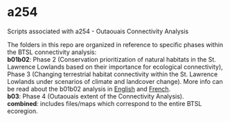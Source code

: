 # a254
Scripts associated with a254 - Outaouais Connectivity Analysis

The folders in this repo are organized in reference to specific phases within the BTSL connectivity analysis:<br />
**b01b02**: Phase 2 (Conservation prioritization of natural habitats in the St. Lawrence Lowlands based on their importance for ecological connectivity), Phase 3 (Changing terrestrial habitat connectivity within the St. Lawrence Lowlands under scenarios of climate and landcover change). More info can be read about the b01b02 analysis in [English](https://quebio.ca/en/connectivity_report) and [French](https://quebio.ca/fr/rapport_connectivite).<br />
**b03**: Phase 4 (Outaouais extent of the Connectivity Analysis).<br />
**combined**: includes files/maps which correspond to the entire BTSL ecoregion.<br />
